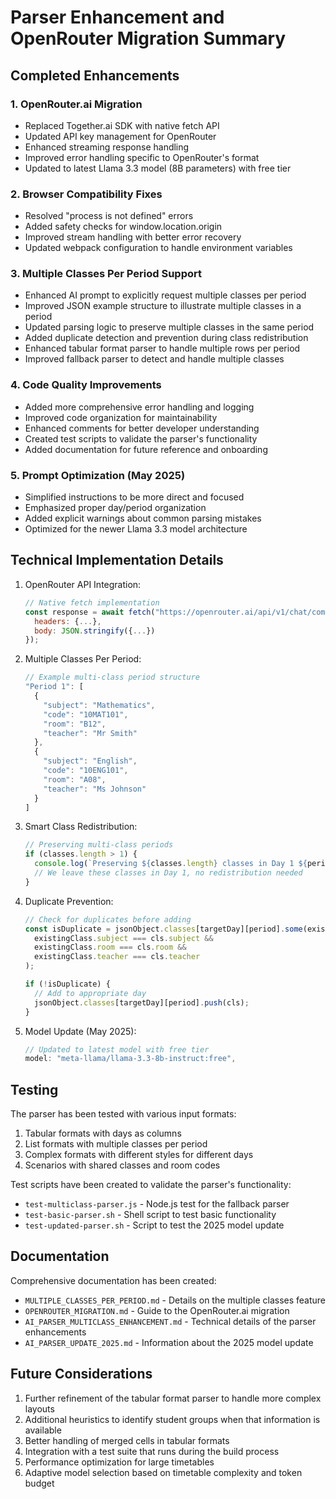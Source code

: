 # Parser Enhancement and OpenRouter Migration Summary

## Completed Enhancements

### 1. OpenRouter.ai Migration
- Replaced Together.ai SDK with native fetch API
- Updated API key management for OpenRouter
- Enhanced streaming response handling
- Improved error handling specific to OpenRouter's format
- Updated to latest Llama 3.3 model (8B parameters) with free tier

### 2. Browser Compatibility Fixes
- Resolved "process is not defined" errors
- Added safety checks for window.location.origin
- Improved stream handling with better error recovery
- Updated webpack configuration to handle environment variables

### 3. Multiple Classes Per Period Support
- Enhanced AI prompt to explicitly request multiple classes per period
- Improved JSON example structure to illustrate multiple classes in a period
- Updated parsing logic to preserve multiple classes in the same period
- Added duplicate detection and prevention during class redistribution
- Enhanced tabular format parser to handle multiple rows per period
- Improved fallback parser to detect and handle multiple classes

### 4. Code Quality Improvements
- Added more comprehensive error handling and logging
- Improved code organization for maintainability
- Enhanced comments for better developer understanding
- Created test scripts to validate the parser's functionality
- Added documentation for future reference and onboarding

### 5. Prompt Optimization (May 2025)
- Simplified instructions to be more direct and focused
- Emphasized proper day/period organization
- Added explicit warnings about common parsing mistakes
- Optimized for the newer Llama 3.3 model architecture

## Technical Implementation Details

1. OpenRouter API Integration:
   ```javascript
   // Native fetch implementation
   const response = await fetch("https://openrouter.ai/api/v1/chat/completions", {
     headers: {...},
     body: JSON.stringify({...})
   });
   ```

2. Multiple Classes Per Period:
   ```javascript
   // Example multi-class period structure
   "Period 1": [
     {
       "subject": "Mathematics",
       "code": "10MAT101",
       "room": "B12",
       "teacher": "Mr Smith"
     },
     {
       "subject": "English",
       "code": "10ENG101",
       "room": "A08",
       "teacher": "Ms Johnson"
     }
   ]
   ```

3. Smart Class Redistribution:
   ```javascript
   // Preserving multi-class periods
   if (classes.length > 1) {
     console.log(`Preserving ${classes.length} classes in Day 1 ${period} as a multi-class period`);
     // We leave these classes in Day 1, no redistribution needed
   }
   ```

4. Duplicate Prevention:
   ```javascript
   // Check for duplicates before adding
   const isDuplicate = jsonObject.classes[targetDay][period].some(existingClass => 
     existingClass.subject === cls.subject && 
     existingClass.room === cls.room && 
     existingClass.teacher === cls.teacher
   );
   
   if (!isDuplicate) {
     // Add to appropriate day
     jsonObject.classes[targetDay][period].push(cls);
   }
   ```

5. Model Update (May 2025):
   ```javascript
   // Updated to latest model with free tier
   model: "meta-llama/llama-3.3-8b-instruct:free",
   ```

## Testing

The parser has been tested with various input formats:
1. Tabular formats with days as columns
2. List formats with multiple classes per period
3. Complex formats with different styles for different days
4. Scenarios with shared classes and room codes

Test scripts have been created to validate the parser's functionality:
- `test-multiclass-parser.js` - Node.js test for the fallback parser
- `test-basic-parser.sh` - Shell script to test basic functionality
- `test-updated-parser.sh` - Script to test the 2025 model update

## Documentation

Comprehensive documentation has been created:
- `MULTIPLE_CLASSES_PER_PERIOD.md` - Details on the multiple classes feature
- `OPENROUTER_MIGRATION.md` - Guide to the OpenRouter.ai migration
- `AI_PARSER_MULTICLASS_ENHANCEMENT.md` - Technical details of the parser enhancements
- `AI_PARSER_UPDATE_2025.md` - Information about the 2025 model update

## Future Considerations

1. Further refinement of the tabular format parser to handle more complex layouts
2. Additional heuristics to identify student groups when that information is available
3. Better handling of merged cells in tabular formats
4. Integration with a test suite that runs during the build process
5. Performance optimization for large timetables
6. Adaptive model selection based on timetable complexity and token budget
